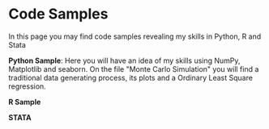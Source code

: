 # Code Samples

In this page you may find code samples revealing my skills in Python, R and Stata 

**Python Sample**: Here you will have an idea of my skills using NumPy, Matplotlib and seaborn. On the file "Monte Carlo Simulation" you will find a traditional data generating process, its plots and a Ordinary Least Square regression.

**R Sample**

**STATA**
